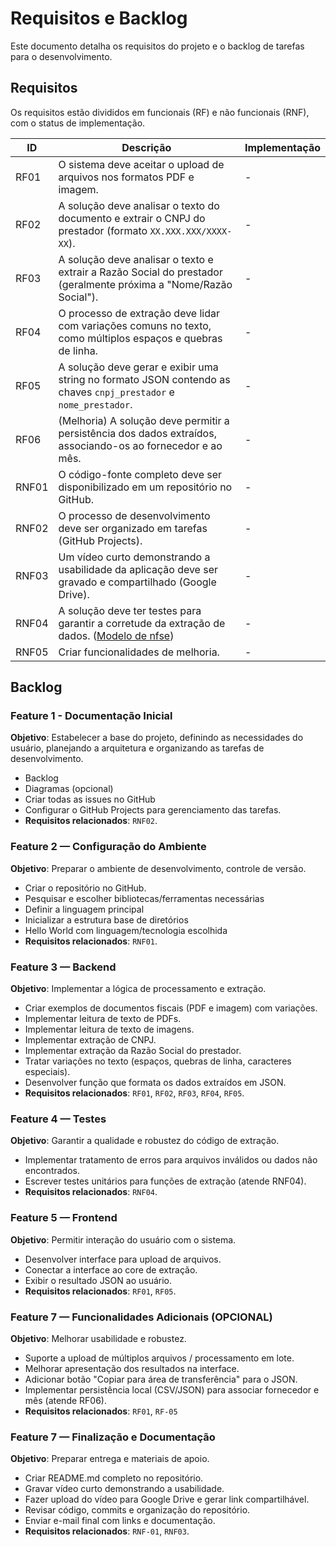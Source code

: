 # Requisitos e Backlog

Este documento detalha os requisitos do projeto e o backlog de tarefas para o desenvolvimento.

## Requisitos

Os requisitos estão divididos em funcionais (RF) e não funcionais (RNF), com o status de implementação.


| ID    | Descrição                                                                                                 | Implementação        |
| ----- | --------------------------------------------------------------------------------------------------------- | -------------------- |
| RF01  | O sistema deve aceitar o upload de arquivos nos formatos PDF e imagem.                                    | -    |
| RF02  | A solução deve analisar o texto do documento e extrair o CNPJ do prestador (formato `XX.XXX.XXX/XXXX-XX`). | -    |
| RF03  | A solução deve analisar o texto e extrair a Razão Social do prestador (geralmente próxima a "Nome/Razão Social"). | -    |
| RF04  | O processo de extração deve lidar com variações comuns no texto, como múltiplos espaços e quebras de linha. | -    |
| RF05  | A solução deve gerar e exibir uma string no formato JSON contendo as chaves `cnpj_prestador` e `nome_prestador`. | -    |
| RF06  | (Melhoria) A solução deve permitir a persistência dos dados extraídos, associando-os ao fornecedor e ao mês. | -    |
| RNF01 | O código-fonte completo deve ser disponibilizado em um repositório no GitHub.                             | -    |
| RNF02 | O processo de desenvolvimento deve ser organizado em tarefas (GitHub Projects).             | -    |
| RNF03 | Um vídeo curto demonstrando a usabilidade da aplicação deve ser gravado e compartilhado (Google Drive).    | -    |
| RNF04 | A solução deve ter testes para garantir a corretude da extração de dados. ([Modelo de nfse](./NFSe_ficticia_layout_completo.pdf))  | -    |
| RNF05 | Criar funcionalidades de melhoria.  | -    |


## Backlog

### Feature 1 - Documentação Inicial
**Objetivo**: Estabelecer a base do projeto, definindo as necessidades do usuário, planejando a arquitetura e organizando as tarefas de desenvolvimento.
- Backlog
- Diagramas (opcional)
- Criar todas as issues no GitHub
- Configurar o GitHub Projects para gerenciamento das tarefas.
- **Requisitos relacionados**: `RNF02`.


### Feature 2 — Configuração do Ambiente
**Objetivo**: Preparar o ambiente de desenvolvimento, controle de versão.

- Criar o repositório no GitHub.
- Pesquisar e escolher bibliotecas/ferramentas necessárias
- Definir a linguagem principal
- Inicializar a estrutura base de diretórios
- Hello World com linguagem/tecnologia escolhida
- **Requisitos relacionados**: `RNF01`.

### Feature 3 — Backend
**Objetivo**: Implementar a lógica de processamento e extração.

- Criar exemplos de documentos fiscais (PDF e imagem) com variações.
- Implementar leitura de texto de PDFs.
- Implementar leitura de texto de imagens.
- Implementar extração de CNPJ.
- Implementar extração da Razão Social do prestador.
- Tratar variações no texto (espaços, quebras de linha, caracteres especiais).
- Desenvolver função que formata os dados extraídos em JSON.
- **Requisitos relacionados**: `RF01`, `RF02`, `RF03`, `RF04`, `RF05`. 

### Feature 4 — Testes
**Objetivo**: Garantir a qualidade e robustez do código de extração.
- Implementar tratamento de erros para arquivos inválidos ou dados não encontrados.
- Escrever testes unitários para funções de extração (atende RNF04).
- **Requisitos relacionados**: `RNF04`.

### Feature 5 — Frontend
**Objetivo**: Permitir interação do usuário com o sistema.
- Desenvolver interface para upload de arquivos.
- Conectar a interface ao core de extração.
- Exibir o resultado JSON ao usuário.
- **Requisitos relacionados**: `RF01`, `RF05`. 

### Feature 7 — Funcionalidades Adicionais (OPCIONAL)
**Objetivo**: Melhorar usabilidade e robustez.

- Suporte a upload de múltiplos arquivos / processamento em lote.
- Melhorar apresentação dos resultados na interface.
- Adicionar botão "Copiar para área de transferência" para o JSON.
- Implementar persistência local (CSV/JSON) para associar fornecedor e mês (atende RF06).
- **Requisitos relacionados**: `RF01`, `RF-05` 

### Feature 7 — Finalização e Documentação
**Objetivo**: Preparar entrega e materiais de apoio.

- Criar README.md completo no repositório.
- Gravar vídeo curto demonstrando a usabilidade.
- Fazer upload do vídeo para Google Drive e gerar link compartilhável.
- Revisar código, commits e organização do repositório.
- Enviar e-mail final com links e documentação.
- **Requisitos relacionados**: `RNF-01`, `RNF03`. 
